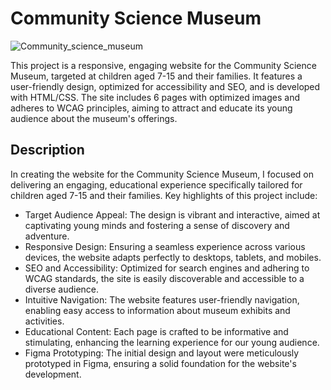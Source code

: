 # Community Science Museum

![Community_science_museum](https://github.com/Tinberg/Community-science-museum/assets/126072224/600638a2-753a-4132-aab8-e30ae16e8019)

This project is a responsive, engaging website for the Community Science Museum, targeted at children aged 7-15 and their families. It features a user-friendly design, optimized for accessibility and SEO, and is developed with HTML/CSS. The site includes 6 pages with optimized images and adheres to WCAG principles, aiming to attract and educate its young audience about the museum's offerings.

## Description

In creating the website for the Community Science Museum, I focused on delivering an engaging, educational experience specifically tailored for children aged 7-15 and their families. Key highlights of this project include:

- Target Audience Appeal: The design is vibrant and interactive, aimed at captivating young minds and fostering a sense of discovery and adventure.
- Responsive Design: Ensuring a seamless experience across various devices, the website adapts perfectly to desktops, tablets, and mobiles.
- SEO and Accessibility: Optimized for search engines and adhering to WCAG standards, the site is easily discoverable and accessible to a diverse audience.
- Intuitive Navigation: The website features user-friendly navigation, enabling easy access to information about museum exhibits and activities.
- Educational Content: Each page is crafted to be informative and stimulating, enhancing the learning experience for our young audience.
- Figma Prototyping: The initial design and layout were meticulously prototyped in Figma, ensuring a solid foundation for the website's development.
